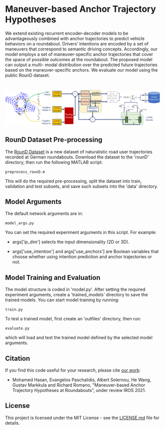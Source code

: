 # Maneuver-based Anchor Trajectory Hypotheses
We extend existing recurrent encoder-decoder models to be advantageously
combined with anchor trajectories to predict vehicle behaviors
on a roundabout. Drivers’ intentions are encoded by a set
of maneuvers that correspond to semantic driving concepts.
Accordingly, our model employs a set of maneuver-specific
anchor trajectories that cover the space of possible outcomes
at the roundabout. The proposed model can output a multi-
modal distribution over the predicted future trajectories based
on the maneuver-specific anchors. We evaluate our model using
the public RounD dataset.

#
![model image](roundabout_model_2.png "Model overview")

## RounD Dataset Pre-processing
The [RounD Dataset](https://www.round-dataset.com/#download) is a new dataset of naturalistic
road user trajectories recorded at German roundabouts. 
Download the dataset to the 'rounD' directory, then run the following MATLAB script:
```
preprocess_rounD.m
```
This will do the required pre-processing, split the dataset into train, validation and test subsets, and save such subsets into the 'data' directory.

## Model Arguments
The default network arguments are in:
```
model_args.py 
```
You can set the required experiment arguments in this script. For example: 
* args['ip_dim'] selects the input dimensionality (2D or 3D).

* args['use_intention'] and args['use_anchors'] are Boolean variables that choose whether using intention prediction and anchor trajectories or not.

## Model Training and Evaluation
The model structure is coded in 'model.py'. After setting the required experiment arguments, create a 'trained_models' directory to save the trained models.
You can start model training by running:
```
train.py
```

To test a trained model, first create an 'outfiles' directory, then run:
```
evaluate.py
```
which will load and test the trained model defined by the selected model arguments. 

## Citation
If you find this code useful for your research, please cite [our work](http://arxiv.org/):

* Mohamed Hasan, Evangelos Paschalidis, Albert Solernou, He Wang, Gustav Markkula and Richard Romano, "Maneuver-based Anchor Trajectory Hypotheses at Roundabouts", under review IROS 2021.

## License
This project is licensed under the MIT License - see the 
[LICENSE.md](LICENSE.md) file for details.

